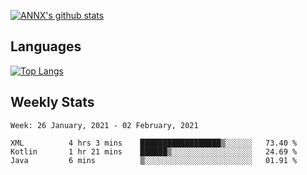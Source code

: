 [![ANNX's github stats](https://github-readme-stats.vercel.app/api?username=NXAN2901&count_private=true&show_icons=true&theme=vue)](https://github.com/NXAN2901)

## Languages
[![Top Langs](https://github-readme-stats.vercel.app/api/top-langs/?username=NXAN2901)](https://github.com/NXAN2901)

## Weekly Stats
<!--START_SECTION:waka-->
```text
Week: 26 January, 2021 - 02 February, 2021

XML          4 hrs 3 mins    ██████████████████▒░░░░░░   73.40 % 
Kotlin       1 hr 21 mins    ██████▒░░░░░░░░░░░░░░░░░░   24.69 % 
Java         6 mins          ▒░░░░░░░░░░░░░░░░░░░░░░░░   01.91 % 
```
<!--END_SECTION:waka-->
